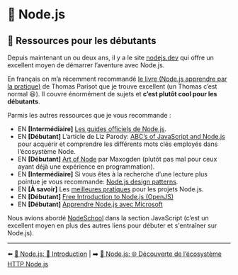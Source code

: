 # 🐢 Node.js

## 🐥 Ressources pour les débutants

Depuis maintenant un ou deux ans, il y a le site [nodejs.dev](https://nodejs.dev/learn) qui offre un excellent moyen de démarrer l’aventure avec Node.js.

En français on m’a récemment recommandé [le livre (Node.js apprendre par la pratique)](https://oncletom.io/node.js/#Chapitrage-et-contenu-du-livre) de Thomas Parisot que je trouve excellent (un Thomas c’est normal 😆). Il couvre énormément de sujets et **c’est plutôt cool pour les débutants**.

Parmis les autres ressources que je vous recommande :

- EN **[Intermédiaire]** [Les guides officiels de Node.js](https://nodejs.org/en/docs/guides/).
- EN **[Débutant]** L’article de Liz Parody: [ABC’s of JavaScript and Node.js](https://nodesource.com/blog/ABC-of-JavaScript-and-Nodejs) pour acquérir et comprendre les différents mots clés employés dans l’écosystème Node.
- EN **[Débutant]** [Art of Node](https://github.com/maxogden/art-of-node) par Maxogden (plutôt pas mal pour ceux ayant déjà une expérience en programmation).
- EN **[Intermédiaire]** Si vous êtes à la recherche d’une lecture plus pointue je vous recommande: [Node.js design patterns](https://www.nodejsdesignpatterns.com/).
- EN **[À savoir]** Les [meilleures pratiques](https://github.com/goldbergyoni/nodebestpractices) pour les projets Node.js.
- EN **[Débutant]** [Free Introduction to Node.js (OpenJS)](https://openjsf.org/blog/2021/02/18/free-node-js-online-training-now-available/)
- EN **[Débutant]** [Apprendre Node.js avec Microsoft](https://www.youtube.com/playlist?list=PLbl2SbVIi-Wo0EkNoLEnx4BE_xm4SsSRj)

Nous avions abordé [NodeSchool](../javascript/challenge.md#-nodeschool) dans la section JavaScript (c’est un excellent moyen en plus des autres liens pour débuter et s'entraîner sur Node.js).

---

⬅️ [🐢 Node.js: 🌝 Introduction](./introduction.md) |
➡️ [🐢 Node.js: 🌐 Découverte de l’écosystème HTTP Node.js](./ecosysteme-http-node.md)

